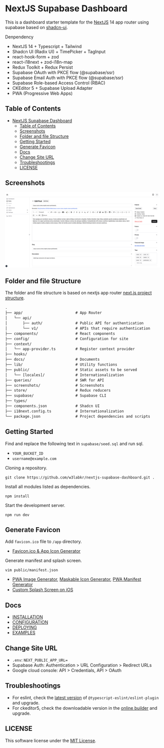 # NextJS Supabase Dashboard

This is a dashboard starter template for the [NextJS](https://nextjs.org) 14 app router using supabase based on [shadcn-ui](https://ui.shadcn.com).

Denpendency

- NextJS 14 + Typescript + Tailwind
- Shadcn UI (Radix UI) + TimePicker + TagInput
- react-hook-form + zod
- react-i18next + zod-i18n-map
- Redux Toolkit + Redux Persist
- Supabase OAuth with PKCE flow (@supabase/ssr)
- Supabase Email Auth with PKCE flow (@supabase/ssr)
- Supabase Role-based Access Control (RBAC)
- CKEditor 5 + Supabase Upload Adapter
- PWA (Progressive Web Apps)

## Table of Contents

- [NextJS Supabase Dashboard](#nextjs-supabase-dashboard)
  - [Table of Contents](#table-of-contents)
  - [Screenshots](#screenshots)
  - [Folder and file Structure](#folder-and-file-structure)
  - [Getting Started](#getting-started)
  - [Generate Favicon](#generate-favicon)
  - [Docs](#docs)
  - [Change Site URL](#change-site-url)
  - [Troubleshootings](#troubleshootings)
  - [LICENSE](#license)

## Screenshots

![screenshot](./screenshot.png)

## Folder and file Structure

The folder and file structure is based on nextjs app router [next.js project structure](https://nextjs.org/docs/getting-started/project-structure).

```txt
.
├── app/                        # App Router
│   └── api/
│       ├── auth/               # Public API for authentication
│       └── v1/                 # APIs that require authentication
├── components/                 # React components
├── config/                     # Configuration for site
├── context/
│   └── app-provider.ts         # Register context provider
├── hooks/
├── docs/                       # Documents
├── lib/                        # Utility functions
├── public/                     # Static assets to be served
│   └── [locales]/              # Internationalization
├── queries/                    # SWR for API
├── screenshots/                # Screenshots
├── store/                      # Redux reducers
├── supabase/                   # Supabase CLI
├── types/
├── components.json             # Shadcn UI
├── i18next.config.ts           # Internationalization
└── package.json                # Project dependencies and scripts
```

## Getting Started

Find and replace the following text in `supabase/seed.sql` and run sql.

- `YOUR_BUCKET_ID`
- `username@example.com`

Cloning a repository.

```shell
git clone https://github.com/w3labkr/nextjs-supabase-dashboard.git .
```

Install all modules listed as dependencies.

```shell
npm install
```

Start the development server.

```shell
npm run dev
```

## Generate Favicon

Add `favicon.ico` file to `/app` directory.

- [Favicon.ico & App Icon Generator](https://www.favicon-generator.org)

Generate manifest and splash screen.

```shell
vim public/manifest.json
```

- [PWA Image Generator](https://www.pwabuilder.com/imageGenerator),
  [Maskable Icon Generator](https://progressier.com/maskable-icons-editor),
  [PWA Manifest Generator](https://www.simicart.com/manifest-generator.html)
- [Custom Splash Screen on iOS](https://appsco.pe/developer/splash-screens)

## Docs

- [INSTALLATION](./docs/INSTALLATION.md)
- [CONFIGURATION](./docs/CONFIGURATION.md)
- [DEPLOYING](./docs/DEPLOYING.md)
- [EXAMPLES](./docs/EXAMPLES.md)

## Change Site URL

- `.env`: `NEXT_PUBLIC_APP_URL=`
- Supabase Auth: Authentication > URL Configuration > Redirect URLs
- Google cloud console: API > Credentials, API > OAuth

## Troubleshootings

- For eslint, check the [latest version](https://www.npmjs.com/package/@typescript-eslint/eslint-plugin?activeTab=versions) of `@typescript-eslint/eslint-plugin` and upgrade.
- For ckeditor5, check the downloadable version in the [online builder](https://ckeditor.com/ckeditor-5/online-builder/) and upgrade.

## LICENSE

This software license under the [MIT License](LICENSE).
